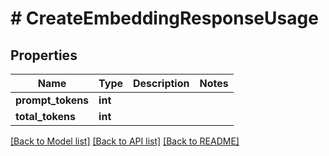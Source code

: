 # # CreateEmbeddingResponseUsage

## Properties

Name | Type | Description | Notes
------------ | ------------- | ------------- | -------------
**prompt_tokens** | **int** |  |
**total_tokens** | **int** |  |

[[Back to Model list]](../../README.md#models) [[Back to API list]](../../README.md#endpoints) [[Back to README]](../../README.md)
